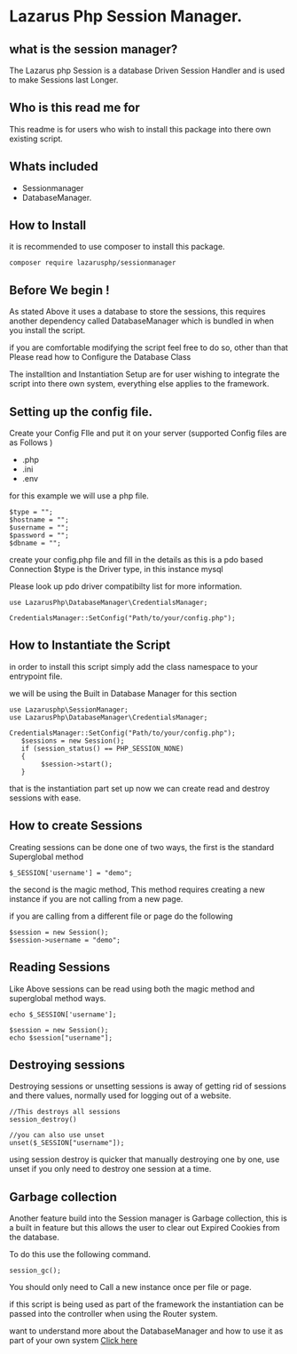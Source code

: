 # Lazarus Php Session Manager.

## what is the session manager?

The Lazarus php Session is a database Driven Session Handler and is used to make Sessions last Longer.

## Who is this read me for

This readme is for users who wish to install this package into there own existing script.

## Whats included

- Sessionmanager
- DatabaseManager.

## How to Install

it is recommended to use composer to install this package.

```
composer require lazarusphp/sessionmanager
```

## Before We begin !
As stated Above it uses a database to store the sessions, this requires another dependency called DatabaseManager which is bundled in when you install the script.

if you are comfortable modifying the script feel free to do so, other than that  Please read how to Configure the Database Class

The installtion and Instantiation Setup are for user wishing to integrate the script into there own system, everything else applies to the framework.

## Setting up the config file.

Create your Config FIle and put it on your server (supported Config files are as Follows )

* .php
* .ini
* .env

for this example we will use a php file.

```
$type = "";
$hostname = "";
$username = "";
$password = "";
$dbname = "";

```
 create your config.php file and fill in the details as this is a pdo based Connection $type is the Driver type, in this instance mysql

 Please look up pdo driver compatibilty list for more information. 

 ```
use LazarusPhp\DatabaseManager\CredentialsManager;

CredentialsManager::SetConfig("Path/to/your/config.php");
 ```



## How to Instantiate the Script

in order to install this script simply add the class namespace to your entrypoint file.

we will be using the Built in Database Manager for this section

```
use Lazarusphp\SessionManager;
use LazarusPhp\DatabaseManager\CredentialsManager;

CredentialsManager::SetConfig("Path/to/your/config.php");
   $sessions = new Session();
   if (session_status() == PHP_SESSION_NONE)
   {
        $session->start();
   }

```
that is the instantiation part set up now we can create read and destroy sessions with ease.


## How to create Sessions
Creating sessions can be done one of two ways, the first is the standard Superglobal method 

```
$_SESSION['username'] = "demo";
```
the second is the magic method, This method requires creating a new instance if you are not calling from a new page.

if you are calling from a different file or page do the following

```
$session = new Session();
$session->username = "demo";
```

## Reading Sessions

Like Above sessions can be read using both the magic method and superglobal method ways.

```
echo $_SESSION['username'];
```
```
$session = new Session();
echo $session["username"];
```
## Destroying sessions
Destroying sessions or unsetting sessions is away of getting rid of sessions and there values, normally used for logging out of a website.

```
//This destroys all sessions
session_destroy()

//you can also use unset 
unset($_SESSION["username"]);
```

using session destroy is quicker that manually destroying one by one, use unset if you only need to destroy one session at a time.

## Garbage collection
Another feature build into the Session manager is Garbage collection, this is a built in feature but this allows the user to clear out Expired Cookies from the database.

To do this use the following command.

```
session_gc();
```

You should only need to Call a new instance once per file or page.

if this script is being used as part of the framework the instantiation can be passed into the controller when using the Router system.

want to understand more about the DatabaseManager and how to use it as part of your own system [Click here](https://github.com/lazarusphpCore/DatabaseManager)


 
